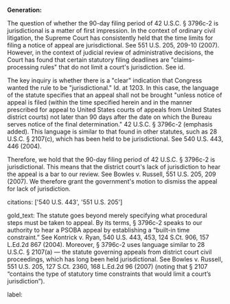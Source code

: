 **Generation:**



The question of whether the 90-day filing period of 42 U.S.C. § 3796c-2 is jurisdictional is a matter of first impression. In the context of ordinary civil litigation, the Supreme Court has consistently held that the time limits for filing a notice of appeal are jurisdictional. See 551 U.S. 205, 209-10 (2007). However, in the context of judicial review of administrative decisions, the Court has found that certain statutory filing deadlines are "claims-processing rules" that do not limit a court's jurisdiction. See id.

The key inquiry is whether there is a "clear" indication that Congress wanted the rule to be "jurisdictional." Id. at 1203. In this case, the language of the statute specifies that an appeal shall not be brought "unless notice of appeal is filed (within the time specified herein and in the manner prescribed for appeal to United States courts of appeals from United States district courts) not later than 90 days after the date on which the Bureau serves notice of the final determination." 42 U.S.C. § 3796c-2 (emphasis added). This language is similar to that found in other statutes, such as 28 U.S.C. § 2107(c), which has been held to be jurisdictional. See 540 U.S. 443, 446 (2004).

Therefore, we hold that the 90-day filing period of 42 U.S.C. § 3796c-2 is jurisdictional. This means that the district court's lack of jurisdiction to hear the appeal is a bar to our review. See Bowles v. Russell, 551 U.S. 205, 209 (2007). We therefore grant the government's motion to dismiss the appeal for lack of jurisdiction. 

citations: ['540 U.S. 443', '551 U.S. 205']

gold_text: The statute goes beyond merely specifying what procedural steps must be taken to appeal. By its terms, § 3796c-2 speaks to our authority to hear a PSOBA appeal by establishing a “built-in time constraint.” See Kontrick v. Ryan, 540 U.S. 443, 453, 124 S.Ct. 906, 157 L.Ed.2d 867 (2004). Moreover, § 3796c-2 uses language similar to 28 U.S.C. § 2107(a) — the statute governing appeals from district court civil proceedings, which has long been held jurisdictional. See Bowles v. Russell, 551 U.S. 205, 127 S.Ct. 2360, 168 L.Ed.2d 96 (2007) (noting that § 2107 “contains the type of statutory time constraints that would limit a court’s jurisdiction”).

label: 